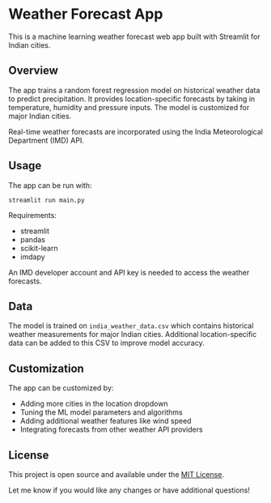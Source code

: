# Weather Forecast App

This is a machine learning weather forecast web app built with Streamlit for Indian cities.

## Overview

The app trains a random forest regression model on historical weather data to predict precipitation. It provides location-specific forecasts by taking in temperature, humidity and pressure inputs. The model is customized for major Indian cities.

Real-time weather forecasts are incorporated using the India Meteorological Department (IMD) API. 

## Usage
The app can be run with:
```
streamlit run main.py
```

Requirements:

- streamlit  
- pandas
- scikit-learn
- imdapy

An IMD developer account and API key is needed to access the weather forecasts.

## Data 

The model is trained on `india_weather_data.csv` which contains historical weather measurements for major Indian cities. Additional location-specific data can be added to this CSV to improve model accuracy.

## Customization

The app can be customized by:

- Adding more cities in the location dropdown
- Tuning the ML model parameters and algorithms
- Adding additional weather features like wind speed  
- Integrating forecasts from other weather API providers

## License

This project is open source and available under the [MIT License](LICENSE).

Let me know if you would like any changes or have additional questions!
